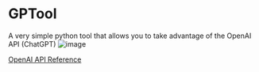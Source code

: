 # GPTool
A very simple python tool that allows you to take advantage of the OpenAI API (ChatGPT)
![image](https://user-images.githubusercontent.com/62328337/233135645-311084b5-4114-454b-8d83-2a29a0a16ed4.png)

[OpenAI API Reference](https://platform.openai.com/docs/api-reference)
